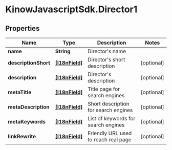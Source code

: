# KinowJavascriptSdk.Director1

## Properties
Name | Type | Description | Notes
------------ | ------------- | ------------- | -------------
**name** | **String** | Director&#39;s name | 
**descriptionShort** | [**[I18nField]**](I18nField.md) | Director&#39;s short description | [optional] 
**description** | [**[I18nField]**](I18nField.md) | Director&#39;s description | [optional] 
**metaTitle** | [**[I18nField]**](I18nField.md) | Title page for search engines | [optional] 
**metaDescription** | [**[I18nField]**](I18nField.md) | Short description for search engines | [optional] 
**metaKeywords** | [**[I18nField]**](I18nField.md) | List of keywords for search engines | [optional] 
**linkRewrite** | [**[I18nField]**](I18nField.md) | Friendly URL used to reach real page | [optional] 


